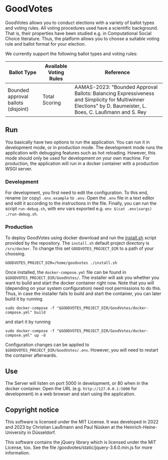 # GoodVotes

GoodVotes allows you to conduct elections with a variety of ballot types and voting rules.
All voting procedures used have a scientific background.
That is, their properties have been studied e.g. in Computational Social Choice literature.
Thus, the platform allows you to choose a suitable voting rule and ballot format for your election.

We currently support the following ballot types and voting rules:

| Ballot Type | Available Voting Rules | Reference |
|-------------|------------------------|-----------|
| Bounded approval ballots (disjoint) | Total Scoring | AAMAS-2023: "Bounded Approval Ballots: Balancing Expressiveness and Simplicity for Multiwinner Elections" by D. Baumeister, L. Boes, C. Laußmann and S. Rey |


## Run

You basically have two options to run the application.
You can run it in development mode, or in production mode.
The development mode runs the application with debugging features such as hot reloading.
However, this mode should only be used for development on your own machine.
For production, the application will run in a docker container with a production WSGI server.

### Development

For development, you first need to edit the configuration.
To this end, rename (or copy) `.env.example` to `.env`.
Open the `.env` file in a text editor and edit it according to the instructions in the file.
Finally, you can run the script `run-debug.sh`, with env vars exported e.g. `env $(cat .env|xargs) ./run-debug.sh`.

### Production

To deploy GoodVotes using docker download and run the [install.sh](https://raw.githubusercontent.com/claussmann/GoodVotes/main/install.sh) script provided by the repository.
The `install.sh` default project directory is `/srv/docker`. To change this set `GOODVOTES_PROJECT_DIR` to a path of your choosing.

`GOODVOTES_PROJECT_DIR=/home/goodvotes ./install.sh`

Once installed, the `docker-compose.yml` file can be found in `$GOODVOTES_PROJECT_DIR/GoodVotes/`.
The installer will ask you whether you want to build and start the docker container right now.
Note that you will (depending on your system configuration) need root permissions to do this.
Thus, in case the installer fails to build and start the container, you can later build it by running

`sudo docker-compose -f "$GOODVOTES_PROJECT_DIR/GoodVotes/docker-compose.yml" build`

and start it by running

`sudo docker-compose -f "$GOODVOTES_PROJECT_DIR/GoodVotes/docker-compose.yml" up -d`

Configuration changes can be applied to `$GOODVOTES_PROJECT_DIR/GoodVotes/.env`.
However, you will need to restart the container afterwards.


## Use

The Server will listen on port 5000 in development, or 80 when in the docker container.
Open the URL (e.g. `http://127.0.0.1:5000` for development) in a web browser and start using the application.


## Copyright notice

This software is licensed under the MIT License. It was developed in 2022 and 2023 by Christian Laußmann and Paul Nüsken at the Heinrich-Heine-University in Düsseldorf.

This software contains the jQuery library which is licensed under the MIT License, too.
See the file /goodvotes/static/jquery-3.6.0.min.js for more information.
